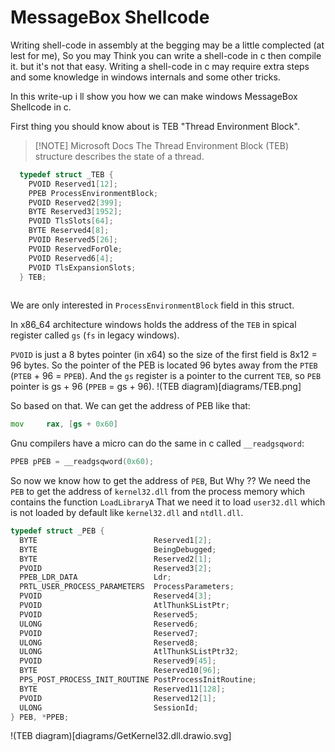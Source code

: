# MessageBox Shellcode

Writing shell-code in assembly at the begging may be a little complected (at lest for me), So you may Think you can write a shell-code in c then compile it. but it's not that easy. Writing a shell-code in c may require extra steps and some knowledge in windows internals and some other tricks.

In this write-up i ll show you how we can make windows MessageBox Shellcode in c.

First thing you should know about is TEB "Thread Environment Block".


> [!NOTE] Microsoft Docs
> The Thread Environment Block (TEB) structure describes the state of a thread.


```c
  typedef struct _TEB {
    PVOID Reserved1[12];
    PPEB ProcessEnvironmentBlock;
    PVOID Reserved2[399];
    BYTE Reserved3[1952];
    PVOID TlsSlots[64];
    BYTE Reserved4[8];
    PVOID Reserved5[26];
    PVOID ReservedForOle;
    PVOID Reserved6[4];
    PVOID TlsExpansionSlots;
  } TEB;
  
```


We are only interested in `ProcessEnvironmentBlock` field in this struct.

In x86_64 architecture windows holds the address of the `TEB` in spical register called `gs` (`fs` in legacy windows).

`PVOID` is just a 8 bytes pointer (in x64) so the size of the first field is 8x12 = 96 bytes.
So the pointer of the PEB is located 96 bytes away from the `PTEB` (`PTEB` + 96 = `PPEB`).
And the `gs` register is a pointer to the current `TEB`, so `PEB` pointer is gs + 96 (`PPEB` = gs + 96).
!(TEB diagram)[diagrams/TEB.png]

So based on that. We can get the address of PEB like that:
```asm
mov		rax, [gs + 0x60]
```

Gnu compilers have a micro can do the same in c called `__readgsqword`:
```c
PPEB pPEB = __readgsqword(0x60);
```

So now we know how to get the address of `PEB`, But Why ??
We need the `PEB` to get the address of `kernel32.dll` from the process memory which contains the function `LoadLibraryA` That we need it to load `user32.dll` which is not loaded by default like `kernel32.dll` and `ntdll.dll`.

```c
typedef struct _PEB {
  BYTE                          Reserved1[2];
  BYTE                          BeingDebugged;
  BYTE                          Reserved2[1];
  PVOID                         Reserved3[2];
  PPEB_LDR_DATA                 Ldr;
  PRTL_USER_PROCESS_PARAMETERS  ProcessParameters;
  PVOID                         Reserved4[3];
  PVOID                         AtlThunkSListPtr;
  PVOID                         Reserved5;
  ULONG                         Reserved6;
  PVOID                         Reserved7;
  ULONG                         Reserved8;
  ULONG                         AtlThunkSListPtr32;
  PVOID                         Reserved9[45];
  BYTE                          Reserved10[96];
  PPS_POST_PROCESS_INIT_ROUTINE PostProcessInitRoutine;
  BYTE                          Reserved11[128];
  PVOID                         Reserved12[1];
  ULONG                         SessionId;
} PEB, *PPEB;
```


!(TEB diagram)[diagrams/GetKernel32.dll.drawio.svg]

